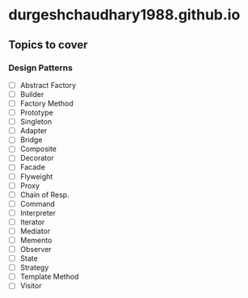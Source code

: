 # durgeshchaudhary1988.github.io

## Topics to cover

### Design Patterns
 - [ ] Abstract Factory
 - [ ] Builder
 - [ ] Factory Method
 - [ ] Prototype
 - [ ] Singleton
 - [ ] Adapter
 - [ ] Bridge
 - [ ] Composite
 - [ ] Decorator
 - [ ] Facade
 - [ ] Flyweight
 - [ ] Proxy
 - [ ] Chain of Resp.
 - [ ] Command
 - [ ] Interpreter
 - [ ] Iterator
 - [ ] Mediator
 - [ ] Memento
 - [ ] Observer
 - [ ] State
 - [ ] Strategy
 - [ ] Template Method
 - [ ] Visitor

